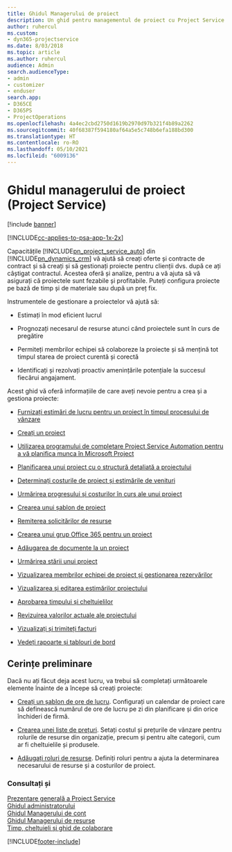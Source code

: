 ```yaml
---
title: Ghidul Managerului de proiect
description: Un ghid pentru managementul de proiect cu Project Service
author: ruhercul
ms.custom:
- dyn365-projectservice
ms.date: 8/03/2018
ms.topic: article
ms.author: ruhercul
audience: Admin
search.audienceType:
- admin
- customizer
- enduser
search.app:
- D365CE
- D365PS
- ProjectOperations
ms.openlocfilehash: 4a4ec2cbd2750d1619b2970d97b321f4b89a2262
ms.sourcegitcommit: 40f68387f594180af64a5e5c748b6efa188bd300
ms.translationtype: HT
ms.contentlocale: ro-RO
ms.lasthandoff: 05/10/2021
ms.locfileid: "6009136"
---
```

# <a name="project-manager-guide-project-service"></a>Ghidul managerului de proiect (Project Service)

[!include [banner](../includes/psa-now-project-operations.md)]

[!INCLUDE[cc-applies-to-psa-app-1x-2x](../includes/cc-applies-to-psa-app-1x-2x.md)]

Capacitățile [!INCLUDE[pn_project_service_auto](../includes/pn-project-service-auto.md)] din [!INCLUDE[pn_dynamics_crm](../includes/pn-dynamics-crm.md)] vă ajută să creați oferte și contracte de contract și să creați și să gestionați proiecte pentru clienții dvs. după ce ați câștigat contractul. Acestea oferă și analize, pentru a vă ajuta să vă asigurați că proiectele sunt fezabile și profitabile. Puteți configura proiecte pe bază de timp și de materiale sau după un preț fix.  
  
 Instrumentele de gestionare a proiectelor vă ajută să:  
  
-   Estimați în mod eficient lucrul  
  
-   Prognozați necesarul de resurse atunci când proiectele sunt în curs de pregătire  
  
-   Permiteți membrilor echipei să colaboreze la proiecte și să mențină tot timpul starea de proiect curentă și corectă  
  
-   Identificați și rezolvați proactiv amenințările potențiale la succesul fiecărui angajament.  
  
Acest ghid vă oferă informațiile de care aveți nevoie pentru a crea și a gestiona proiecte:  
  
-   [Furnizați estimări de lucru pentru un proiect în timpul procesului de vânzare](../psa/provide-estimates-project-during-sales-process.md)  
  
-   [Creați un proiect](../psa/create-project.md)  
  
-   [Utilizarea programului de completare Project Service Automation pentru a vă planifica munca în Microsoft Project](../psa/add-plan-work-microsoft-project.md)  
  
-   [Planificarea unui proiect cu o structură detaliată a proiectului](../psa/schedule-project-work-breakdown-structure.md)  
  
-   [Determinați costurile de proiect și estimările de venituri](../psa/determine-project-cost-revenue-estimates.md)  
  
-   [Urmărirea progresului și costurilor în curs ale unui proiect](../psa/track-project-progress-cost.md)  
  
-   [Crearea unui șablon de proiect](../psa/create-project-template.md)  
  
-   [Remiterea solicitărilor de resurse](../psa/submit-resource-requests.md)  
  
-   [Crearea unui grup Office 365 pentru un proiect](../psa/create-office-365-group-project.md)  
  
-   [Adăugarea de documente la un proiect](../psa/add-documents-project.md)  
  
-   [Urmărirea stării unui proiect](../psa/track-project-status.md)  
  
-   [Vizualizarea membrilor echipei de proiect și gestionarea rezervărilor](../psa/view-project-team-members-manage-bookings.md)  
  
-   [Vizualizarea și editarea estimărilor proiectului](../psa/view-edit-project-estimates.md)  
  
-   [Aprobarea timpului și cheltuielilor](../psa/approve-time-expenses.md)  
  
-   [Revizuirea valorilor actuale ale proiectului](../psa/review-project-actuals.md)  
  
-   [Vizualizați și trimiteți facturi](../psa/view-send-invoices.md)  
  
-   [Vedeți rapoarte și tablouri de bord](../psa/view-dashboards-reports.md)  
  
## <a name="prerequisites"></a>Cerințe preliminare  
 Dacă nu ați făcut deja acest lucru, va trebui să completați următoarele elemente înainte de a începe să creați proiecte:  
  
-   [Creați un șablon de ore de lucru](../psa/create-work-hours-template.md). Configurați un calendar de proiect care să definească numărul de ore de lucru pe zi din planificare și din orice închideri de firmă.  
  
-   [Crearea unei liste de prețuri](../psa/create-price-list.md). Setați costul și prețurile de vânzare pentru rolurile de resurse din organizație, precum și pentru alte categorii, cum ar fi cheltuielile și produsele.  
  
-   [Adăugați roluri de resurse](../psa/add-resource-roles.md). Definiți roluri pentru a ajuta la determinarea necesarului de resurse și a costurilor de proiect.  
  
### <a name="see-also"></a>Consultați și  
 [Prezentare generală a Project Service](../psa/overview.md)   
 [Ghidul administratorului](../psa/admin-guide.md)   
 [Ghidul Managerului de cont](../psa/account-manager-guide.md)   
 [Ghidul Managerului de resurse](../psa/resource-manager-guide.md)   
 [Timp, cheltuieli și ghid de colaborare](../psa/time-expense-collaboration-guide.md)



[!INCLUDE[footer-include](../includes/footer-banner.md)]